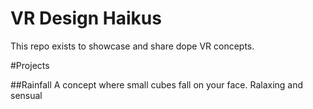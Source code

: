 VR Design Haikus
================
This repo exists to showcase and share dope VR concepts.

#Projects

##Rainfall
A concept where small cubes fall on your face. Ralaxing and sensual
